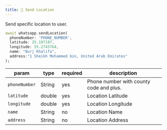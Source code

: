 ```yaml
---
title: 📍 Send Location
---
```


Send specific location to user.

```dart
await whatsapp.sendLocation(
  phoneNumber: 'PHONE_NUMBER',
  latitude: 25.197197,
  longitude: 55.2743764,
  name: "Burj Khalifa",
  address:"1 Sheikh Mohammed bin, United Arab Emirates"
);
```

| param         | type   | required | description                             |
| ------------- | ------ | -------- | --------------------------------------- |
| `phoneNumber` | String | yes      | Phone number with county code and plus. |
| `latitude`    | double | yes      | Location Latitude                       |
| `longitude`   | double | yes      | Location Longitude                      |
| `name`        | String | no       | Location Name                           |
| `address`     | String | no       | Location Address                        |
